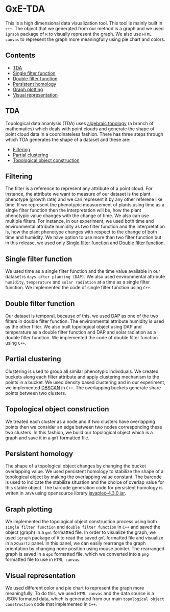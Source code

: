 GxE-TDA
=======

This is a high dimensional data visualization tool. This tool is mainly built in `c++`. The object that we generated from our method is a graph and we used `igraph` package of `R` to visually represent the graph. We also use `HTML canvas` to represent the graph more meaningfully using pie chart and colors.

## Contents
- [TDA](#tda)
- [Single filter function](#single-filter-function)
- [Double filter function](#double-filter-function)
- [Persistent homology](#persistent-homology)
- [Graph plotting](#graph-plotting)
- [Visual representation](#visual-representation)


## TDA
Topological data ananlysis (TDA) uses [algebraic topology](https://en.wikipedia.org/wiki/Algebraic_topology) (a branch of mathematics) which deals with point clouds and generate the shape of point cloud data in a coordinateless fashion. There has three steps through which TDA generates the shape of a dataset and these are:

- [Filtering](#filtering)
- [Partial clustering](#partial-clustering)
- [Topological object construction](#topological-object-construction)


## Filtering
The filter is a reference to represent any attribute of a point cloud. For instance, the attribute we want to measure of our dataset is the plant phenotype (growth rate) and we can represent it by any other referene like time. If we represent the phenotypic measurement of plants using time as a single filter function then the interpretation will be, how the plant phenotypic value changes with the change of time. We also can use multiple filters. For instance, in our experiment, we used both time and environmental attribute humidity as two filter function and the interpretation is, how the plant phenotype changes with respect to the change of both time and humidity. We have option to use more than two filter function but in this release, we used only [Single filter function](#single_filter_function) and [Double filter function](#double_filter_function).


## Single filter function
We used time as a single filter function and the time value available in our dataset is `days after planting (DAP)`. We also used environmental attribute `humidity`, `temperature` and `solar radiation` at a time as a single filter function. We implemented the code of single filter function using `C++`.


## Double filter function
Our dataset is temporal, because of this, we used DAP as one of the two filters in double filter function. The environmental attribute humidity is used as the other filter. We also built topological object using DAP and temperature as a double filter function and DAP and solar radiation as a double filter function. We implemented the code of double filter function using `C++`.


## Partial clustering
Clustering is used to group all similar phenotypic individuals. We created buckets along each filter attribute and apply clustering mechanism to the points in a bucket. We used density based clustering and in our experiment, we implemented [DBSCAN](https://en.wikipedia.org/wiki/DBSCAN) in `C++`. The overlapping buckets generate share points between two clusters.


## Topological object construction
We treated each cluster as a node and if two clusters have overlapping points then we consider an edge between two nodes corresponding these two clusters. In this fashion, we build our topological object which is a graph and save it in a `gml` formatted file.


## Persistent homology
The shape of a topological object changes by changing the bucket overlapping value. We used persistent homology to stabilize the shape of a topological object by making the overlapping value constant. The barcode is used to indicate the stabilize situation and the choice of overlap value for this stable object. The barcode generation code for persistent homology is writen in `JAVA` using opensource library [javaplex-4.3.0.jar](https://github.com/appliedtopology/javaplex/releases/tag/4.3.0).


## Graph plotting
We implemented the topological object construction process using both `single filter function` and `double filter function` in `C++` and saved the object (graph) in a `gml` formatted file. In order to visualize the graph, we used `igraph` package of `R` to read the saved `gml` formatted file and visualize in a `XQuartz` panel. In this panel, we can easily rearrange the graph orientation by changing node position using mouse pointer. The rearranged graph is saved in a `eps` formatted file, which we converted into a `png` formatted file to use in `HTML canvas`.

## Visual representation
We used different color and pie chart to represent the graph more meaningfully. To do this, we used `HTML canvas` and the data source is a JSON formated data, which is generated from our main `topological object construction` code that implemented in `C++`.
